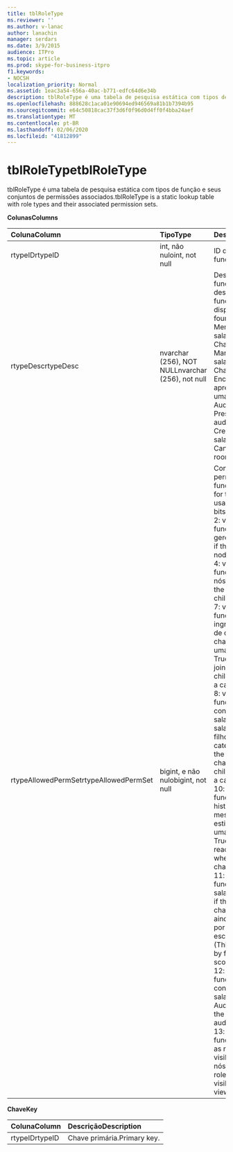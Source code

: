 ```yaml
---
title: tblRoleType
ms.reviewer: ''
ms.author: v-lanac
author: lanachin
manager: serdars
ms.date: 3/9/2015
audience: ITPro
ms.topic: article
ms.prod: skype-for-business-itpro
f1.keywords:
- NOCSH
localization_priority: Normal
ms.assetid: 1eac3a54-656a-40ac-b771-edfc64d6e34b
description: tblRoleType é uma tabela de pesquisa estática com tipos de função e seus conjuntos de permissões associados.
ms.openlocfilehash: 888628c1aca01e90694ed946569a81b1b7394b95
ms.sourcegitcommit: e64c50818cac37f3d6f0f96d0d4ff0f4bba24aef
ms.translationtype: MT
ms.contentlocale: pt-BR
ms.lasthandoff: 02/06/2020
ms.locfileid: "41812899"
---
```

# <a name="tblroletype"></a><span data-ttu-id="6afde-103">tblRoleType</span><span class="sxs-lookup"><span data-stu-id="6afde-103">tblRoleType</span></span>
 
<span data-ttu-id="6afde-104">tblRoleType é uma tabela de pesquisa estática com tipos de função e seus conjuntos de permissões associados.</span><span class="sxs-lookup"><span data-stu-id="6afde-104">tblRoleType is a static lookup table with role types and their associated permission sets.</span></span>
  
<span data-ttu-id="6afde-105">**Colunas**</span><span class="sxs-lookup"><span data-stu-id="6afde-105">**Columns**</span></span>

|<span data-ttu-id="6afde-106">**Coluna**</span><span class="sxs-lookup"><span data-stu-id="6afde-106">**Column**</span></span>|<span data-ttu-id="6afde-107">**Tipo**</span><span class="sxs-lookup"><span data-stu-id="6afde-107">**Type**</span></span>|<span data-ttu-id="6afde-108">**Descrição**</span><span class="sxs-lookup"><span data-stu-id="6afde-108">**Description**</span></span>|
|:-----|:-----|:-----|
|<span data-ttu-id="6afde-109">rtypeID</span><span class="sxs-lookup"><span data-stu-id="6afde-109">rtypeID</span></span>  <br/> |<span data-ttu-id="6afde-110">int, não nulo</span><span class="sxs-lookup"><span data-stu-id="6afde-110">int, not null</span></span>  <br/> |<span data-ttu-id="6afde-111">ID do tipo de função.</span><span class="sxs-lookup"><span data-stu-id="6afde-111">Role type ID.</span></span>  <br/> |
|<span data-ttu-id="6afde-112">rtypeDesc</span><span class="sxs-lookup"><span data-stu-id="6afde-112">rtypeDesc</span></span>  <br/> |<span data-ttu-id="6afde-113">nvarchar (256), NOT NULL</span><span class="sxs-lookup"><span data-stu-id="6afde-113">nvarchar (256), not null</span></span>  <br/> | <span data-ttu-id="6afde-114">Descrição do tipo de função.</span><span class="sxs-lookup"><span data-stu-id="6afde-114">Role type description.</span></span> <span data-ttu-id="6afde-115">Há quatro funções disponíveis:</span><span class="sxs-lookup"><span data-stu-id="6afde-115">There are four available roles:</span></span> <br/>  <span data-ttu-id="6afde-116">Membro: membro da sala de chat</span><span class="sxs-lookup"><span data-stu-id="6afde-116">Member: Chat room member</span></span> <br/>  <span data-ttu-id="6afde-117">Manager: gerente da sala de chat</span><span class="sxs-lookup"><span data-stu-id="6afde-117">Manager: Chat room manager</span></span> <br/>  <span data-ttu-id="6afde-118">Encaixado: apresentador para uma sala de chat do Auditorium</span><span class="sxs-lookup"><span data-stu-id="6afde-118">Voiced: Presenter for an auditorium chat room</span></span> <br/>  <span data-ttu-id="6afde-119">Creator: pode criar salas de chat</span><span class="sxs-lookup"><span data-stu-id="6afde-119">Creator: Can create chat rooms</span></span> <br/> |
|<span data-ttu-id="6afde-120">rtypeAllowedPermSet</span><span class="sxs-lookup"><span data-stu-id="6afde-120">rtypeAllowedPermSet</span></span>  <br/> |<span data-ttu-id="6afde-121">bigint, e não nulo</span><span class="sxs-lookup"><span data-stu-id="6afde-121">bigint, not null</span></span>  <br/> | <span data-ttu-id="6afde-122">Conjunto de permissões para a função.</span><span class="sxs-lookup"><span data-stu-id="6afde-122">Permission set for the role.</span></span> <span data-ttu-id="6afde-123">Os bits usados são:</span><span class="sxs-lookup"><span data-stu-id="6afde-123">The used bits are:</span></span> <br/>  <span data-ttu-id="6afde-124">2: verdadeiro se a função puder gerenciar nós.</span><span class="sxs-lookup"><span data-stu-id="6afde-124">2: True if the role can manage nodes.</span></span> <br/>  <span data-ttu-id="6afde-125">4: verdadeiro se a função puder criar nós filhos.</span><span class="sxs-lookup"><span data-stu-id="6afde-125">4: True if the role can create children nodes.</span></span> <br/>  <span data-ttu-id="6afde-126">7: verdadeiro se a função puder ingressar em uma sala de chat (ou salas de chat dos filhos de uma categoria).</span><span class="sxs-lookup"><span data-stu-id="6afde-126">7: True if the role can join a chat room (or children chat rooms of a category).</span></span> <br/>  <span data-ttu-id="6afde-127">8: verdadeiro se a função puder conversar em uma sala de chat (ou nas salas de chat dos filhos de uma categoria).</span><span class="sxs-lookup"><span data-stu-id="6afde-127">8: True if the role can chat in a chat room (or in children chat rooms of a category).</span></span> <br/>  <span data-ttu-id="6afde-128">10: verdadeiro se a função puder ler o histórico de chats mesmo quando não estiver associado a uma sala de chat.</span><span class="sxs-lookup"><span data-stu-id="6afde-128">10: True if the role can read chat history even when not joined to a chat room.</span></span> <br/>  <span data-ttu-id="6afde-129">11: verdadeiro se a função puder ver a sala de chat.</span><span class="sxs-lookup"><span data-stu-id="6afde-129">11: True if the role can see the chat room.</span></span> <span data-ttu-id="6afde-130">(Isso é ainda mais refinado por fatores como escopo e visibilidade.)</span><span class="sxs-lookup"><span data-stu-id="6afde-130">(This is further refined by factors such as scope and visibility.)</span></span> <br/>  <span data-ttu-id="6afde-131">12: verdadeiro se a função puder conversar em uma sala de chat do Auditorium.</span><span class="sxs-lookup"><span data-stu-id="6afde-131">12: True if the role can chat in an auditorium chat room.</span></span> <br/>  <span data-ttu-id="6afde-132">13: verdadeiro se a função puder ignorar as regras de visibilidade ao exibir nós.</span><span class="sxs-lookup"><span data-stu-id="6afde-132">13: True if the role can bypass visibility rules when viewing nodes.</span></span> <br/> |
   
<span data-ttu-id="6afde-133">**Chave**</span><span class="sxs-lookup"><span data-stu-id="6afde-133">**Key**</span></span>

|<span data-ttu-id="6afde-134">**Coluna**</span><span class="sxs-lookup"><span data-stu-id="6afde-134">**Column**</span></span>|<span data-ttu-id="6afde-135">**Descrição**</span><span class="sxs-lookup"><span data-stu-id="6afde-135">**Description**</span></span>|
|:-----|:-----|
|<span data-ttu-id="6afde-136">rtypeID</span><span class="sxs-lookup"><span data-stu-id="6afde-136">rtypeID</span></span>  <br/> |<span data-ttu-id="6afde-137">Chave primária.</span><span class="sxs-lookup"><span data-stu-id="6afde-137">Primary key.</span></span>  <br/> |
   

